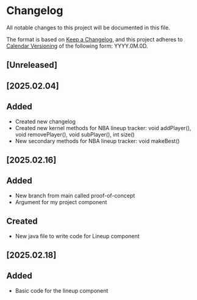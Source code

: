 # Changelog

All notable changes to this project will be documented in this file.

The format is based on [Keep a Changelog](https://keepachangelog.com/en/1.1.0/),
and this project adheres to [Calendar Versioning](https://calver.org/) of
the following form: YYYY.0M.0D.

## [Unreleased]

## [2025.02.04]

## Added
- Created new changelog
- Created new kernel methods for NBA lineup tracker: void addPlayer(),
void removePlayer(), void subPlayer(), int size()
- New secondary methods for NBA lineup tracker: void makeBest()

## [2025.02.16]

## Added
- New branch from main called proof-of-concept
- Argument for my project component

## Created
- New java file to write code for Lineup component

## [2025.02.18]

## Added

- Basic code for the lineup component